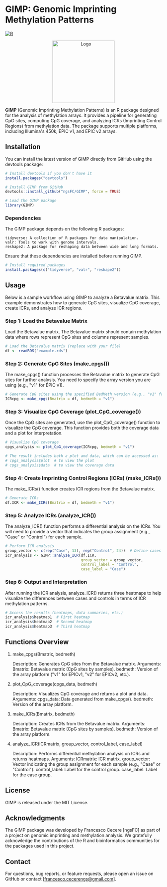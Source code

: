 # GIMP: Genomic Imprinting Methylation Patterns

[![R](https://img.shields.io/badge/R-4.0+-blue.svg)](https://cran.r-project.org/)

<div align="center">
  <img src="GIMP.logo.png" alt="Logo" width="200"/>
</div>


**GIMP** (Genomic Imprinting Methylation Patterns) is an R package designed for the analysis of methylation arrays. It provides a pipeline for generating CpG sites, computing CpG coverage, and analyzing ICRs (Imprinting Control Regions) from methylation data. The package supports multiple platforms, including Illumina's 450k, EPIC v1, and EPIC v2 arrays.

## Installation

You can install the latest version of GIMP directly from GitHub using the devtools package:

```r
# Install devtools if you don't have it
install.packages("devtools")

# Install GIMP from GitHub
devtools::install_github("ngsFC/GIMP", force = TRUE)

# Load the GIMP package
library(GIMP)
```

### Dependencies

The GIMP package depends on the following R packages:

    tidyverse: A collection of R packages for data manipulation.
    valr: Tools to work with genome intervals.
    reshape2: A package for reshaping data between wide and long formats.

Ensure that these dependencies are installed before running GIMP.

```r
# Install required packages
install.packages(c("tidyverse", "valr", "reshape2"))
```

## Usage

Below is a sample workflow using GIMP to analyze a Betavalue matrix. This example demonstrates how to generate CpG sites, visualize CpG coverage, create ICRs, and analyze ICR regions.

### Step 1: Load the Betavalue Matrix

Load the Betavalue matrix. The Betavalue matrix should contain methylation data where rows represent CpG sites and columns represent samples.

```r
# Load the Betavalue matrix (replace with your file)
df <- readRDS("example.rds")
```

### Step 2: Generate CpG Sites (make_cpgs())

The make_cpgs() function processes the Betavalue matrix to generate CpG sites for further analysis. You need to specify the array version you are using (e.g., "v1" for EPIC v1).

```r
# Generate CpG sites using the specified BedMeth version (e.g., "v1" for EPICv1)
ICRcpg <- make_cpgs(Bmatrix = df, bedmeth = "v1")
```

### Step 3: Visualize CpG Coverage (plot_CpG_coverage())

Once the CpG sites are generated, use the plot_CpG_coverage() function to visualize the CpG coverage. This function provides both the coverage data and a plot for interpretation.

```r
# Visualize CpG coverage
cpgs_analysis <- plot_CpG_coverage(ICRcpg, bedmeth = "v1")

# The result includes both a plot and data, which can be accessed as:
# cpgs_analysis$plot  # to view the plot
# cpgs_analysis$data  # to view the coverage data
```

### Step 4: Create Imprinting Control Regions (ICRs) (make_ICRs())

The make_ICRs() function creates ICR regions from the Betavalue matrix.

```r
# Generate ICRs
df.ICR <- make_ICRs(Bmatrix = df, bedmeth = "v1")
```

### Step 5: Analyze ICRs (analyze_ICR())

The analyze_ICR() function performs a differential analysis on the ICRs. You will need to provide a vector that indicates the group assignment (e.g., "Case" or "Control") for each sample.

```r
# Perform ICR analysis
group_vector <- c(rep("Case", 13), rep("Control", 24))  # Define cases and controls
icr_analysis <- GIMP::analyze_ICR(df.ICR, 
                                  group_vector = group_vector, 
                                  control_label = "Control", 
                                  case_label = "Case")
```

### Step 6: Output and Interpretation

After running the ICR analysis, analyze_ICR() returns three heatmaps to help visualize the differences between cases and controls in terms of ICR methylation patterns.

```r
# Access the results (heatmaps, data summaries, etc.)
icr_analysis$heatmap1  # First heatmap
icr_analysis$heatmap2  # Second heatmap
icr_analysis$heatmap3  # Third heatmap
```

## Functions Overview

1. make_cpgs(Bmatrix, bedmeth)

    Description: Generates CpG sites from the Betavalue matrix.
    Arguments:
        Bmatrix: Betavalue matrix (CpG sites by samples).
        bedmeth: Version of the array platform ("v1" for EPICv1, "v2" for EPICv2, etc.).

2. plot_CpG_coverage(cpgs_data, bedmeth)

    Description: Visualizes CpG coverage and returns a plot and data.
    Arguments:
        cpgs_data: Data generated from make_cpgs().
        bedmeth: Version of the array platform.

3. make_ICRs(Bmatrix, bedmeth)

    Description: Creates ICRs from the Betavalue matrix.
    Arguments:
        Bmatrix: Betavalue matrix (CpG sites by samples).
        bedmeth: Version of the array platform.

4. analyze_ICR(ICRmatrix, group_vector, control_label, case_label)

    Description: Performs differential methylation analysis on ICRs and returns heatmaps.
    Arguments:
        ICRmatrix: ICR matrix.
        group_vector: Vector indicating the group assignment for each sample (e.g., "Case" or "Control").
        control_label: Label for the control group.
        case_label: Label for the case group.

## License

GIMP is released under the MIT License.

## Acknowledgments

The GIMP package was developed by Francesco Cecere [ngsFC] as part of a project on genomic imprinting and methylation analysis. We gratefully acknowledge the contributions of the R and bioinformatics communities for the packages used in this project.

## Contact

For questions, bug reports, or feature requests, please open an issue on GitHub or contact [francesco.cecerengs@gmail.com].
